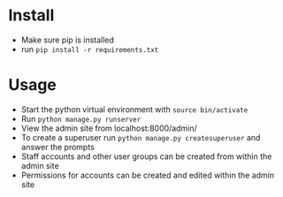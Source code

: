 # Install
* Make sure pip is installed
* run `pip install -r requirements.txt`

# Usage 
* Start the python virtual environment with `source bin/activate`
* Run `python manage.py runserver`
* View the admin site from localhost:8000/admin/
* To create a superuser run `python manage.py createsuperuser` and answer the prompts
* Staff accounts and other user groups can be created from within the admin site
* Permissions for accounts can be created and edited within the admin site
